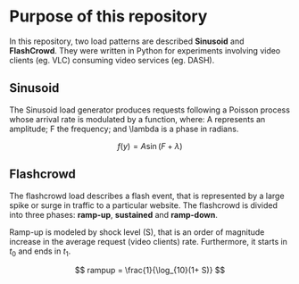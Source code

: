 # Purpose of this repository
In this repository, two load patterns are described **Sinusoid** and **FlashCrowd**. They were written in Python for experiments involving video clients (eg. VLC) consuming video services (eg. DASH).

## Sinusoid

 The Sinusoid load generator produces requests following a Poisson process whose arrival rate is modulated by a function, where: A represents an amplitude; F the frequency; and \lambda is a phase in radians. 

$$ f(y) = A \sin(F + \lambda) $$

## Flashcrowd

The flashcrowd load describes a flash event, that is represented by a large spike or surge in traffic to a particular website. The flashcrowd is divided into three phases: **ramp-up**, **sustained** and **ramp-down**. 

Ramp-up is modeled by shock level (S), that is an order of magnitude increase in the average request (video clients) rate. Furthermore, it starts in $t_0$ and ends in $t_1$.

$$ rampup = \frac{1}{\log_{10}(1+ S)} $$